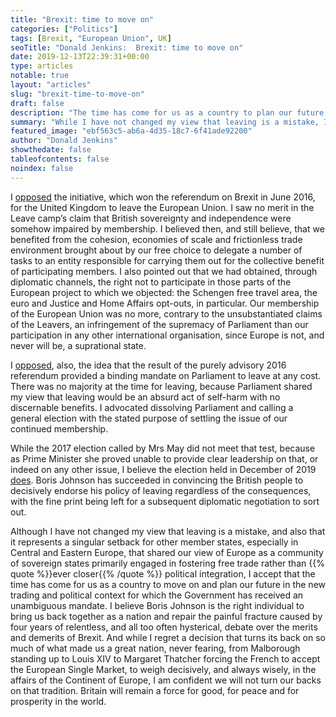 ```yaml
---
title: "Brexit: time to move on"
categories: ["Politics"]
tags: [Brexit, "European Union", UK]
seoTitle: "Donald Jenkins:  Brexit: time to move on"
date: 2019-12-13T22:39:31+00:00
type: articles
notable: true
layout: "articles"
slug: "brexit-time-to-move-on"
draft: false
description: "The time has come for us as a country to plan our future in the new trading and political context for which the Government has received an unambiguous mandate, after four years of relentless and hysterical debate over the merits and demerits of Brexit."
summary: "While I have not changed my view that leaving is a mistake, I accept that the time has come for us as a country to move on and plan our future in the new trading and political context for which the Government has received an unambiguous mandate, after four years of relentless, and all too often hysterical, debate over the merits and demerits of Brexit. And I am confident we will not turn our backs on that tradition. Britain will remain a force for good, for peace and for prosperity in a world."
featured_image: "ebf563c5-ab6a-4d35-18c7-6f41ade92200"
author: "Donald Jenkins"
showthedate: false
tableofcontents: false
noindex: false
---
```


I [opposed](/the-absurdity-of-brexit/) the initiative, which won the referendum on Brexit in June 2016, for the United Kingdom to leave the European Union. I saw no merit in the Leave camp’s claim that British sovereignty and independence were somehow impaired by membership. I believed then, and still believe, that we benefited from the cohesion, economies of scale and frictionless trade environment brought about by our free choice to delegate a number of tasks to an entity responsible for carrying them out for the collective benefit of participating members. I also pointed out that we had obtained, through diplomatic channels, the right not to participate in those parts of the European project to which we objected: the Schengen free travel area, the euro and Justice and Home Affairs opt-outs, in particular. Our membership of the European Union was no more, contrary to the unsubstantiated claims of the Leavers, an infringement of the supremacy of Parliament than our participation in any other international organisation, since Europe is not, and never will be, a suprational state.

I [opposed](/brexit-would-be-constitutional-and-economic-suicide/), also, the idea that the result of the purely advisory 2016 referendum provided a binding mandate on Parliament to leave at any cost. There was no majority at the time for leaving, because Parliament shared my view that leaving would be an absurd act of self-harm with no discernable benefits. I advocated dissolving Parliament and calling a general election with the stated purpose of settling the issue of our continued membership.

While the 2017 election called by Mrs May did not meet that test, because as Prime Minister she proved unable to provide clear leadership on that, or indeed on any other issue, I believe the election held in December of 2019 [does](https://towardsdatascience.com/explaining-the-2019-uk-election-result-with-data-science-86aa6f4e8094). Boris Johnson has succeeded in convincing the British people to decisively endorse his policy of leaving regardless of the consequences, with the fine print being left for a subsequent diplomatic negotiation to sort out.

Although I have not changed my view that leaving is a mistake, and also that it represents a singular setback for other member states, especially in Central and Eastern Europe, that shared our view of Europe as a community of sovereign states primarily engaged in fostering free trade rather than {{% quote %}}ever closer{{% /quote %}} political integration, I accept that the time has come for us as a country to move on and plan our future in the new trading and political context for which the Government has received an unambiguous mandate. I believe Boris Johnson is the right individual to bring us back together as a nation and repair the painful fracture caused by four years of relentless, and all too often hysterical, debate over the merits and demerits of Brexit. And while I regret a decision that turns its back on so much of what made us a great nation, never fearing, from Malborough standing up to Louis XIV to Margaret Thatcher forcing the French to accept the European Single Market, to weigh decisively, and always wisely, in the affairs of the Continent of Europe, I am confident we will not turn our backs on that tradition. Britain will remain a force for good, for peace and for prosperity in the world.
